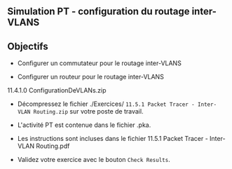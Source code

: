 ## Simulation PT  - configuration  du routage inter-VLANS

## Objectifs


- Configurer un commutateur pour le routage inter-VLANS

- Configurer un routeur  pour le routage inter-VLANS

11.4.1.0 ConfigurationDeVLANs.zip

- Décompressez le fichier ./Exercices/ ```11.5.1 Packet Tracer - Inter-VLAN Routing.zip``` sur votre poste de travail.

- L'activité  PT est contenue dans le fichier .pka.  

- Les instructions sont incluses dans le fichier  11.5.1 Packet Tracer - Inter-VLAN Routing.pdf

- Validez votre exercice avec le bouton ```Check Results```.
